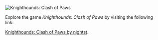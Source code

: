 ![Knighthounds: Clash of Paws]([https://img.itch.zone/aW1hZ2UvMzEzOTIzNy84NTQxNjU2LnBuZw==](https://img.itch.zone/aW1nLzE4NzU2NDcxLnBuZw==/original/aewYAy.png))

Explore the game *Knighthounds: Clash of Paws* by visiting the following link:

[Knighthounds: Clash of Paws by nightst](https://nightst.itch.io/knighthounds-clash-of-paws).
